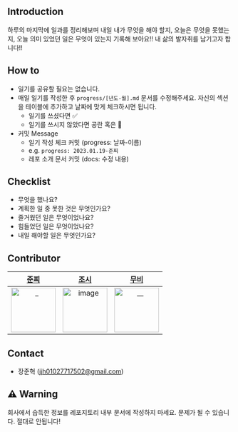 ## Introduction
하루의 마지막에 일과를 정리해보며 내일 내가 무엇을 해야 할지, 오늘은 무엇을 못했는지, 오늘 의미 있었던 일은 무엇이 있는지 기록해 보아요!! 내 삶의 발자취를 남기고자 합니다!!

## How to
- 일기를 공유할 필요는 없습니다.
- 매일 일기를 작성한 후 `progress/[년도-월].md` 문서를 수정해주세요. 자신의 섹션을 테이블에 추가하고 날짜에 맞게 체크하시면 됩니다. 
  - 일기를 쓰셨다면 ✅
  - 일기를 쓰시지 않았다면 공란 혹은 🐶
- 커밋 Message
  - 일기 작성 체크 커밋 (progress: 날짜-이름)
  - e.g. `progress: 2023.01.19-준찌`
  - 레포 소개 문서 커밋 (docs: 수정 내용)

## Checklist
- 무엇을 했나요?
- 계획한 일 중 못한 것은 무엇인가요?
- 즐거웠던 일은 무엇이었나요?
- 힘들었던 일은 무엇이었나요?
- 내일 해야할 일은 무엇인가요?

## Contributor
| [준찌](https://github.com/juunzzi) |[조시](https://github.com/hyunrrr)|[무비](https://github.com/byhhh2)|
|:---:|:---:|:---:| 
|<img src="https://avatars.githubusercontent.com/u/78349600?v=4" width=100px alt="_"/>|<img width=100px alt="image" src="https://avatars.githubusercontent.com/u/54316950?v=4">|<img width=100px alt="__" src="https://avatars.githubusercontent.com/u/52737532?v=4">|

## Contact
- 장준혁 (jjh01027717502@gmail.com)

## ⚠️ Warning
 회사에서 습득한 정보를 레포지토리 내부 문서에 작성하지 마세요. 문제가 될 수 있습니다. 절대로 안됩니다!
